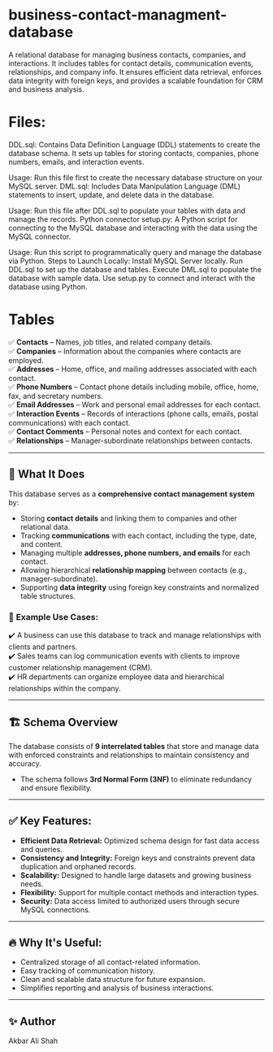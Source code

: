 # business-contact-managment-database
A relational database for managing business contacts, companies, and interactions. It includes tables for contact details, communication events, relationships, and company info. It ensures efficient data retrieval, enforces data integrity with foreign keys, and provides a scalable foundation for CRM and business analysis.

# Files:
DDL.sql: Contains Data Definition Language (DDL) statements to create the database schema. It sets up tables for storing contacts, companies, phone numbers, emails, and interaction events.

Usage: Run this file first to create the necessary database structure on your MySQL server.
DML.sql: Includes Data Manipulation Language (DML) statements to insert, update, and delete data in the database.

Usage: Run this file after DDL.sql to populate your tables with data and manage the records.
Python connector setup.py: A Python script for connecting to the MySQL database and interacting with the data using the MySQL connector.

Usage: Run this script to programmatically query and manage the database via Python.
Steps to Launch Locally:
Install MySQL Server locally.
Run DDL.sql to set up the database and tables.
Execute DML.sql to populate the database with sample data.
Use setup.py to connect and interact with the database using Python.

# Tables
✅ **Contacts** – Names, job titles, and related company details.  
✅ **Companies** – Information about the companies where contacts are employed.  
✅ **Addresses** – Home, office, and mailing addresses associated with each contact.  
✅ **Phone Numbers** – Contact phone details including mobile, office, home, fax, and secretary numbers.  
✅ **Email Addresses** – Work and personal email addresses for each contact.  
✅ **Interaction Events** – Records of interactions (phone calls, emails, postal communications) with each contact.  
✅ **Contact Comments** – Personal notes and context for each contact.  
✅ **Relationships** – Manager-subordinate relationships between contacts.  

---

## 🚀 **What It Does**  
This database serves as a **comprehensive contact management system** by:  

- Storing **contact details** and linking them to companies and other relational data.  
- Tracking **communications** with each contact, including the type, date, and content.  
- Managing multiple **addresses, phone numbers, and emails** for each contact.  
- Allowing hierarchical **relationship mapping** between contacts (e.g., manager-subordinate).  
- Supporting **data integrity** using foreign key constraints and normalized table structures.  

### 🔎 **Example Use Cases:**  
✔️ A business can use this database to track and manage relationships with clients and partners.  
✔️ Sales teams can log communication events with clients to improve customer relationship management (CRM).  
✔️ HR departments can organize employee data and hierarchical relationships within the company.  

---

## 🏗️ **Schema Overview**  
The database consists of **9 interrelated tables** that store and manage data with enforced constraints and relationships to maintain consistency and accuracy.  
- The schema follows **3rd Normal Form (3NF)** to eliminate redundancy and ensure flexibility.  

---

## ✅ **Key Features:**  
- **Efficient Data Retrieval:** Optimized schema design for fast data access and queries.  
- **Consistency and Integrity:** Foreign keys and constraints prevent data duplication and orphaned records.  
- **Scalability:** Designed to handle large datasets and growing business needs.  
- **Flexibility:** Support for multiple contact methods and interaction types.  
- **Security:** Data access limited to authorized users through secure MySQL connections.  

---

## 🔥 **Why It's Useful:**  
- Centralized storage of all contact-related information.  
- Easy tracking of communication history.  
- Clean and scalable data structure for future expansion.  
- Simplifies reporting and analysis of business interactions.  

---

## ✨ **Author**  
Akbar Ali Shah  
